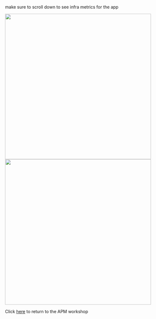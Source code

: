 make sure to scroll down to see infra metrics for the app

<img src="../../../assets/servicedash.png" width="480" />   

<img src="../../../assets/servicedash2.png" width="480" />  

Click [here](../3-workshop-labs.md) to return to the APM workshop
